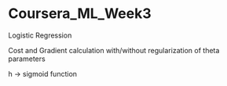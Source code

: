 # Coursera_ML_Week3
Logistic Regression

Cost and Gradient calculation with/without regularization of theta parameters

h -> sigmoid function
